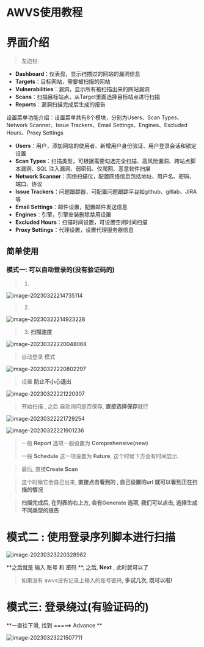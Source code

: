 # AWVS使用教程

# 界面介绍

> 左边栏:

- **Dashboard**：仪表盘，显示扫描过的网站的漏洞信息
- **Targets**：目标网站，需要被扫描的网站
- **Vulnerabilities**：漏洞，显示所有被扫描出来的网站漏洞
- **Scans**：扫描目标站点，从Target里面选择目标站点进行扫描
- **Reports**：漏洞扫描完成后生成的报告

设置菜单功能介绍：设置菜单共有8个模块，分别为Users、Scan Types、Network Scanner、Issue Trackers、Email Settings、Engines、Excluded Hours、Proxy Settings

- **Users**：用户，添加网站的使用者、新增用户身份验证、用户登录会话和锁定设置
- **Scan Types**：扫描类型，可根据需要勾选完全扫描、高风险漏洞、跨站点脚本漏洞、SQL 注入漏洞、弱密码、仅爬网、恶意软件扫描
- **Network Scanner**：网络扫描仪，配置网络信息包括地址、用户名、密码、端口、协议
- **Issue Trackers**：问题跟踪器，可配置问题跟踪平台如github、gitlab、JIRA等
- **Email Settings**：邮件设置，配置邮件发送信息
- **Engines**：引擎，引擎安装删除禁用设置
- **Excluded Hours**：扫描时间设置，可设置空闲时间扫描
- **Proxy Settings**：代理设置，设置代理服务器信息



##  简单使用

### 模式一: 可以自动登录的(没有验证码的)

> 1. 

![image-20230322214735114](https://cdn.jsdelivr.net/gh/wangyuhubugui/BJYH_picture@main/img/image-20230322214735114.png)

> 2.

![image-20230322214923228](https://cdn.jsdelivr.net/gh/wangyuhubugui/BJYH_picture@main/img/image-20230322214923228.png)

> 3. **扫描速度**

![image-20230322220048068](https://cdn.jsdelivr.net/gh/wangyuhubugui/BJYH_picture@main/img/image-20230322220048068.png)

> 自动登录 模式

![image-20230322220802297](https://cdn.jsdelivr.net/gh/wangyuhubugui/BJYH_picture@main/img/image-20230322220802297.png)



> 设置 **防止不小心退出**

![image-20230322221220307](https://cdn.jsdelivr.net/gh/wangyuhubugui/BJYH_picture@main/img/image-20230322221220307.png)



> 开始扫描 , 之后 自动询问是否保存, **直接选择保存**就行

![image-20230322221729254](https://cdn.jsdelivr.net/gh/wangyuhubugui/BJYH_picture@main/img/image-20230322221729254.png)





![image-20230322221901236](https://cdn.jsdelivr.net/gh/wangyuhubugui/BJYH_picture@main/img/image-20230322221901236.png)



> 一般 **Report** 选项一般设置为 **Comprehensive(new)**
>
> 一般 **Schedule**  这一项设置为 **Future**, 这个时候下方会有时间显示.



> 最后, 直接**Create Scan**

> 这个时候它会自己出来, **直接点击看到的 , 自己设置的url 就可以看到正在扫描的情况**



> **扫描完成后, 在列表的右上方, 会有Generate 选项, 我们可以点击, 选择生成不同类型的报告**







# 模式二 : 使用登录序列脚本进行扫描

![image-20230323220328982](https://cdn.jsdelivr.net/gh/wangyuhubugui/BJYH_picture@main/img/image-20230323220328982.png)



**之后就是 输入   账号   和   密码 **, 之后,  **Next** , 此时就可以了

> 如果没有  awvs没有记录上输入的账号密码, **多试几次, 既可以啦!**



# 模式三: 登录绕过(有验证码的)

**一直往下滑, 找到 =====>   Advance **

![image-20230323221507711](https://cdn.jsdelivr.net/gh/wangyuhubugui/BJYH_picture@main/img/image-20230323221507711.png)